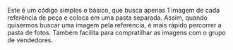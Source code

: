 Este é um código simples e básico, que busca apenas 1 imagem de cada referência de peça e coloca em uma pasta separada.
Assim, quando quisermos buscar uma imagem pela referencia, é mais rápido percorrer a pasta de fotos.
Também facilita para compratilhar as imagens com o grupo de vendedores.
